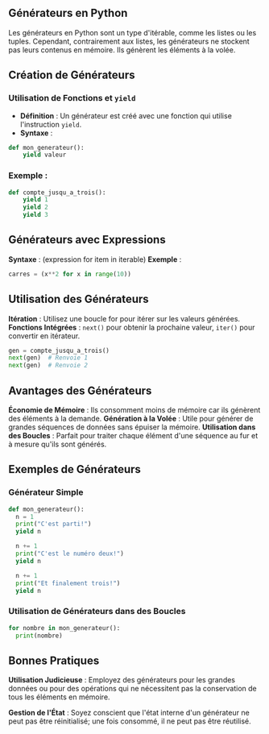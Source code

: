 ## Générateurs en Python

Les générateurs en Python sont un type d'itérable, comme les listes ou les tuples. Cependant, contrairement aux listes, les générateurs ne stockent pas leurs contenus en mémoire. Ils génèrent les éléments à la volée.

## Création de Générateurs

### Utilisation de Fonctions et ```yield```
- **Définition** : Un générateur est créé avec une fonction qui utilise l'instruction ```yield```.
- **Syntaxe** :

```python
def mon_generateur():
    yield valeur
```

### Exemple :

```python
def compte_jusqu_a_trois():
    yield 1
    yield 2 
    yield 3
```

## Générateurs avec Expressions

**Syntaxe** : (expression for item in iterable)
**Exemple** :

```python
carres = (x**2 for x in range(10))
```

## Utilisation des Générateurs

**Itération** : Utilisez une boucle for pour itérer sur les valeurs générées.
**Fonctions Intégrées** : ```next()``` pour obtenir la prochaine valeur, ```iter()``` pour convertir en itérateur.

```python
gen = compte_jusqu_a_trois()
next(gen)  # Renvoie 1
next(gen)  # Renvoie 2
```

## Avantages des Générateurs

**Économie de Mémoire** : Ils consomment moins de mémoire car ils génèrent des éléments à la demande.
**Génération à la Volée** : Utile pour générer de grandes séquences de données sans épuiser la mémoire.
**Utilisation dans des Boucles** : Parfait pour traiter chaque élément d'une séquence au fur et à mesure qu'ils sont générés.

## Exemples de Générateurs

### Générateur Simple

```python
def mon_generateur():
  n = 1
  print("C'est parti!")
  yield n

  n += 1
  print("C'est le numéro deux!")
  yield n

  n += 1
  print("Et finalement trois!")
  yield n
```

### Utilisation de Générateurs dans des Boucles

```python
for nombre in mon_generateur():
  print(nombre)
```

## Bonnes Pratiques

**Utilisation Judicieuse** : Employez des générateurs pour les grandes données ou pour des opérations qui ne nécessitent pas la conservation de tous les éléments en mémoire.

**Gestion de l'État** : Soyez conscient que l'état interne d'un générateur ne peut pas être réinitialisé; une fois consommé, il ne peut pas être réutilisé.
